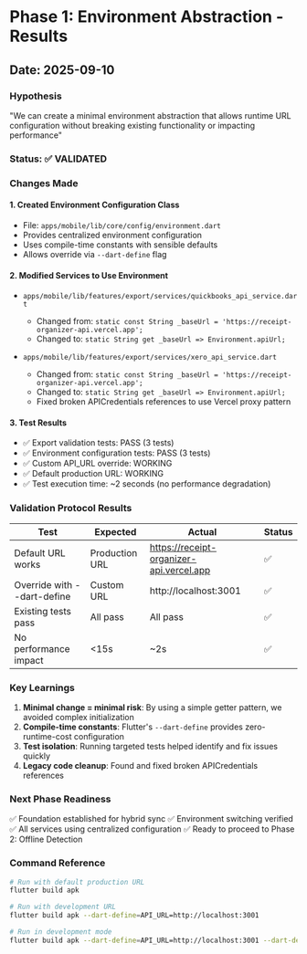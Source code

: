 # Phase 1: Environment Abstraction - Results

## Date: 2025-09-10

### Hypothesis
"We can create a minimal environment abstraction that allows runtime URL configuration without breaking existing functionality or impacting performance"

### Status: ✅ VALIDATED

### Changes Made

#### 1. Created Environment Configuration Class
- File: `apps/mobile/lib/core/config/environment.dart`
- Provides centralized environment configuration
- Uses compile-time constants with sensible defaults
- Allows override via `--dart-define` flag

#### 2. Modified Services to Use Environment
- `apps/mobile/lib/features/export/services/quickbooks_api_service.dart`
  - Changed from: `static const String _baseUrl = 'https://receipt-organizer-api.vercel.app';`
  - Changed to: `static String get _baseUrl => Environment.apiUrl;`
  
- `apps/mobile/lib/features/export/services/xero_api_service.dart`
  - Changed from: `static const String _baseUrl = 'https://receipt-organizer-api.vercel.app';`
  - Changed to: `static String get _baseUrl => Environment.apiUrl;`
  - Fixed broken APICredentials references to use Vercel proxy pattern

#### 3. Test Results
- ✅ Export validation tests: PASS (3 tests)
- ✅ Environment configuration tests: PASS (3 tests)
- ✅ Custom API_URL override: WORKING
- ✅ Default production URL: WORKING
- ✅ Test execution time: ~2 seconds (no performance degradation)

### Validation Protocol Results

| Test | Expected | Actual | Status |
|------|----------|--------|--------|
| Default URL works | Production URL | https://receipt-organizer-api.vercel.app | ✅ |
| Override with --dart-define | Custom URL | http://localhost:3001 | ✅ |
| Existing tests pass | All pass | All pass | ✅ |
| No performance impact | <15s | ~2s | ✅ |

### Key Learnings

1. **Minimal change = minimal risk**: By using a simple getter pattern, we avoided complex initialization
2. **Compile-time constants**: Flutter's `--dart-define` provides zero-runtime-cost configuration
3. **Test isolation**: Running targeted tests helped identify and fix issues quickly
4. **Legacy code cleanup**: Found and fixed broken APICredentials references

### Next Phase Readiness

✅ Foundation established for hybrid sync
✅ Environment switching verified
✅ All services using centralized configuration
✅ Ready to proceed to Phase 2: Offline Detection

### Command Reference

```bash
# Run with default production URL
flutter build apk

# Run with development URL
flutter build apk --dart-define=API_URL=http://localhost:3001

# Run in development mode
flutter build apk --dart-define=API_URL=http://localhost:3001 --dart-define=DEVELOPMENT=true
```